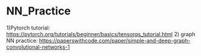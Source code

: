 # NN_Practice
1)Pytorch tutorial: https://pytorch.org/tutorials/beginner/basics/tensorqs_tutorial.html
2) graph NN practice: https://paperswithcode.com/paper/simple-and-deep-graph-convolutional-networks-1
